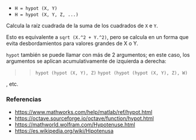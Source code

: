 * `H = hypot (X, Y)`
* `H = hypot (X, Y, Z, ...)`

Calcula la raíz cuadrada de la suma de los cuadrados de `X` e `Y`.

Esto es equivalente a `sqrt (X.^2 + Y.^2)`, pero se calcula en un
forma que evita desbordamientos para valores grandes de X o Y.

`hypot` también se puede llamar con más de 2 argumentos; en este caso,
los argumentos se aplican acumulativamente de izquierda a derecha:

>> `hypot (hypot (X, Y), Z)`
>> `hypot (hypot (hypot (X, Y), Z), W)`

, etc.

### Referencias

* https://www.mathworks.com/help/matlab/ref/hypot.html
* https://octave.sourceforge.io/octave/function/hypot.html
* https://mathworld.wolfram.com/Hypotenuse.html
* https://es.wikipedia.org/wiki/Hipotenusa
